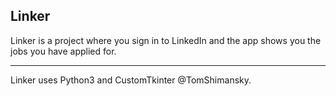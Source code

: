 ## Linker
Linker is a project where you sign in to LinkedIn and the app shows you the jobs you have applied for.<br/>

--------
Linker uses Python3 and CustomTkinter @TomShimansky.
